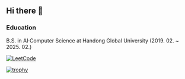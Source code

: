 ## Hi there 👋

<!--
**wnghks7787/wnghks7787** is a ✨ _special_ ✨ repository because its `README.md` (this file) appears on your GitHub profile.

Here are some ideas to get you started:

- 🔭 I’m currently working on ...
- 🌱 I’m currently learning ...
- 👯 I’m looking to collaborate on ...
- 🤔 I’m looking for help with ...
- 💬 Ask me about ...
- 📫 How to reach me: ...
- 😄 Pronouns: ...
- ⚡ Fun fact: ...
-->

### Education
B.S. in AI·Computer Science at Handong Global University (2019. 02. ~ 2025. 02.)

<!-- This line is for Icons -->
[![LeetCode](https://img.shields.io/badge/LeetCode-000000?style=for-the-badge&logo=LeetCode&logoColor=#d16c06)](https://leetcode.com/u/wnghks7787/)

<!-- This line is for Trophy -->
[![trophy](https://github-profile-trophy.vercel.app/?username=wnghks7787&row=1)](https://github.com/ryo-ma/github-profile-trophy)
